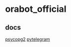 # orabot_official

## docs
[psycopg2](https://pypi.org/project/psycopg2/)
[pytelegram](https://pytba.readthedocs.io/en/latest/)